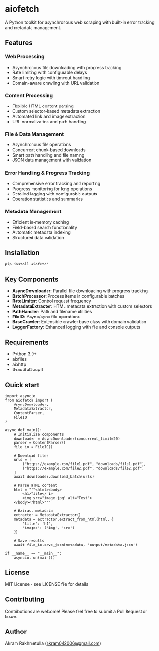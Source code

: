 # aiofetch

A Python toolkit for asynchronous web scraping with built-in error tracking and metadata management.

## Features

### Web Processing
- Asynchronous file downloading with progress tracking
- Rate limiting with configurable delays
- Smart retry logic with timeout handling
- Domain-aware crawling with URL validation

### Content Processing
- Flexible HTML content parsing
- Custom selector-based metadata extraction
- Automated link and image extraction
- URL normalization and path handling

### File & Data Management
- Asynchronous file operations
- Concurrent chunk-based downloads
- Smart path handling and file naming
- JSON data management with validation

### Error Handling & Progress Tracking
- Comprehensive error tracking and reporting
- Progress monitoring for long operations
- Detailed logging with configurable outputs
- Operation statistics and summaries

### Metadata Management
- Efficient in-memory caching
- Field-based search functionality
- Automatic metadata indexing
- Structured data validation

## Installation

```bash
pip install aiofetch
```

## Key Components

- **AsyncDownloader**: Parallel file downloading with progress tracking
- **BatchProcessor**: Process items in configurable batches
- **RateLimiter**: Control request frequency
- **MetadataExtractor**: HTML metadata extraction with custom selectors
- **PathHandler**: Path and filename utilities
- **FileIO**: Async/sync file operations
- **BaseCrawler**: Extensible crawler base class with domain validation
- **LoggerFactory**: Enhanced logging with file and console outputs

## Requirements

- Python 3.9+
- aiofiles
- aiohttp
- BeautifulSoup4

## Quick start
```python3
import asyncio
from aiofetch import (
    AsyncDownloader,
    MetadataExtractor,
    ContentParser,
    FileIO
)

async def main():
    # Initialize components
    downloader = AsyncDownloader(concurrent_limit=20)
    parser = ContentParser()
    file_io = FileIO()
    
    # Download files
    urls = [
        ("https://example.com/file1.pdf", "downloads/file1.pdf"),
        ("https://example.com/file2.pdf", "downloads/file2.pdf")
    ]
    await downloader.download_batch(urls)
    
    # Parse HTML content
    html = """<html><body>
        <h1>Title</h1>
        <img src="image.jpg" alt="Test">
    </body></html>"""
    
    # Extract metadata
    extractor = MetadataExtractor()
    metadata = extractor.extract_from_html(html, {
        'title': 'h1',
        'images': ('img', 'src')
    })
    
    # Save results
    await file_io.save_json(metadata, 'output/metadata.json')

if __name__ == "__main__":
    asyncio.run(main())
```

## License

MIT License - see LICENSE file for details

## Contributing

Contributions are welcome! Please feel free to submit a Pull Request or Issue.

## Author

Akram Rakhmetulla ([akram042006@gmail.com](mailto:akram042006@gmail.com))